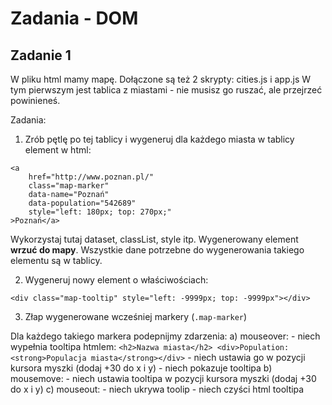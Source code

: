 # Zadania - DOM

## Zadanie 1
W pliku html mamy mapę. Dołączone są też 2 skrypty: cities.js i app.js
W tym pierwszym jest tablica z miastami - nie musisz go ruszać, ale przejrzeć powinieneś.

Zadania:

1) Zrób pętlę po tej tablicy i wygeneruj dla każdego miasta w tablicy element w html:

```
<a
    href="http://www.poznan.pl/"
    class="map-marker"
    data-name="Poznań"
    data-population="542689"
    style="left: 180px; top: 270px;"
>Poznań</a>
```

Wykorzystaj tutaj dataset, classList, style itp.
Wygenerowany element **wrzuć do mapy**. Wszystkie dane potrzebne do wygenerowania takiego elementu są w tablicy.

2) Wygeneruj nowy element o właściwościach:
```
<div class="map-tooltip" style="left: -9999px; top: -9999px"></div>
```

3) Złap wygenerowane wcześniej markery (`.map-marker`)

Dla każdego takiego markera podepnijmy zdarzenia:
a) mouseover:
    - niech wypełnia tooltipa htmlem:
        ```
        <h2>Nazwa miasta</h2>
        <div>Population: <strong>Populacja miasta</strong></div>
        ```
    - niech ustawia go w pozycji kursora myszki (dodaj +30 do x i y)
    - niech pokazuje tooltipa
b) mousemove:
    - niech ustawia tooltipa w pozycji kursora myszki (dodaj +30 do x i y)
c) mouseout:
    - niech ukrywa toolip
    - niech czyści html tooltipa

